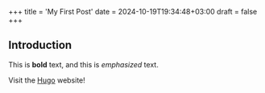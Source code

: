 +++
title = 'My First Post'
date = 2024-10-19T19:34:48+03:00
draft = false
+++

## Introduction

This is **bold** text, and this is *emphasized* text.

Visit the [Hugo](https://gohugo.io) website!
